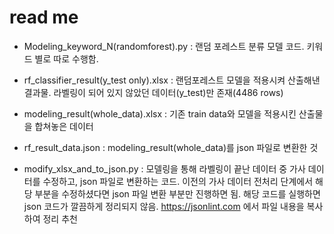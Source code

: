 # read me

- Modeling_keyword_N(randomforest).py : 랜덤 포레스트 분류 모델 코드. 키워드 별로 따로 수행함.

- rf_classifier_result(y_test only).xlsx : 랜덤포레스트 모델을 적용시켜 산출해낸 결과물. 라벨링이 되어 있지 않았던 데이터(y_test)만 존재(4486 rows)

- modeling_result(whole_data).xlsx : 기존 train data와 모델을 적용시킨 산출물을 합쳐놓은 데이터

- rf_result_data.json : modeling_result(whole_data)를 json 파일로 변환한 것

- modify_xlsx_and_to_json.py : 모델링을 통해 라벨링이 끝난 데이터 중 가사 데이터를 수정하고, json 파일로 변환하는 코드. 이전의 가사 데이터 전처리 단계에서 해당 부분을 수정하셨다면 json 파일 변환 부분만 진행하면 됨. 해당 코드를 실행하면 json 코드가 깔끔하게 정리되지 않음. https://jsonlint.com 에서 파일 내용을 복사하여 정리 추천
